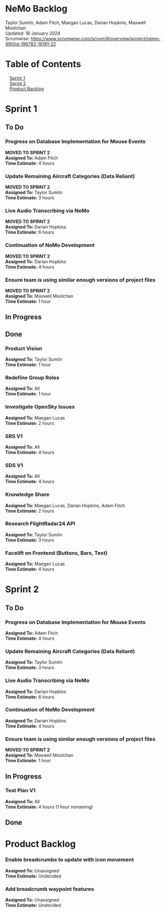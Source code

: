 # NeMo Backlog
Taylor Sumlin, Adam Fitch, Maegan Lucas, Darian Hopkins, Maxwell Moolchan<br>
Updated: 18 January 2024<br>
Scrumwise: https://www.scrumwise.com/scrum/#/overview/project/nemo-490/id-186782-16191-22

# Table of Contents
&emsp;[Sprint 1](#sprint-1)<br>
&emsp;[Sprint 2](#sprint-2)<br>
&emsp;[Product Backlog](#product-backlog)<br>

# Sprint 1
## To Do

### Progress on Database Implementation for Mouse Events
<strong>MOVED TO SPRINT 2</strong><br>
<strong>Assigned To:</strong> Adam Fitch<br>
<strong>Time Estimate:</strong> 4 hours <br>
### Update Remaining Aircraft Categories (Data Reliant)
<strong>MOVED TO SPRINT 2</strong><br>
<strong>Assigned To:</strong> Taylor Sumlin<br>
<strong>Time Estimate:</strong> 3 hours <br>
### Live Audio Transcribing via NeMo
<strong>MOVED TO SPRINT 2</strong><br>
<strong>Assigned To:</strong> Darian Hopkins<br>
<strong>Time Estimate:</strong> 6 hours <br>
### Continuation of NeMo Development
<strong>MOVED TO SPRINT 2</strong><br>
<strong>Assigned To:</strong> Darian Hopkins<br>
<strong>Time Estimate:</strong> 4 hours <br>
### Ensure team is using similar enough versions of project files
<strong>MOVED TO SPRINT 2</strong><br>
<strong>Assigned To:</strong> Maxwell Moolchan<br>
<strong>Time Estimate:</strong> 1 hour <br>

## In Progress


## Done
### Product Vision
<strong>Assigned To:</strong> Taylor Sumlin<br>
<strong>Time Estimate:</strong> 1 hour <br>
### Redefine Group Roles
<strong>Assigned To:</strong> All<br>
<strong>Time Estimate:</strong> 1 hour <br>
### Investigate OpenSky Issues
<strong>Assigned To:</strong> Maegan Lucas<br>
<strong>Time Estimate:</strong> 2 hours <br>
### SRS V1
<strong>Assigned To:</strong> All<br>
<strong>Time Estimate:</strong> 4 hours <br>
### SDS V1
<strong>Assigned To:</strong> All<br>
<strong>Time Estimate:</strong> 4 hours <br>
### Knowledge Share
<strong>Assigned To:</strong> Maegan Lucas, Darian Hopkins, Adam Fitch<br>
<strong>Time Estimate:</strong> 2 hours <br>
### Research FlightRadar24 API
<strong>Assigned To:</strong> Taylor Sumlin<br>
<strong>Time Estimate:</strong> 3 hours <br>
### Facelift on Frontend (Buttons, Bars, Text)
<strong>Assigned To:</strong> Maegan Lucas<br>
<strong>Time Estimate:</strong> 4 hours<br>

# Sprint 2
## To Do
### Progress on Database Implementation for Mouse Events
<strong>Assigned To:</strong> Adam Fitch<br>
<strong>Time Estimate:</strong> 4 hours <br>
### Update Remaining Aircraft Categories (Data Reliant)
<strong>Assigned To:</strong> Taylor Sumlin<br>
<strong>Time Estimate:</strong> 3 hours <br>
### Live Audio Transcribing via NeMo
<strong>Assigned To:</strong> Darian Hopkins<br>
<strong>Time Estimate:</strong> 6 hours <br>
### Continuation of NeMo Development
<strong>Assigned To:</strong> Darian Hopkins<br>
<strong>Time Estimate:</strong> 4 hours <br>
### Ensure team is using similar enough versions of project files
<strong>MOVED TO SPRINT 2</strong><br>
<strong>Assigned To:</strong> Maxwell Moolchan<br>
<strong>Time Estimate:</strong> 1 hour <br>
###

## In Progress
### Test Plan V1
<strong>Assigned To:</strong> All<br>
<strong>Time Estimate:</strong> 4 hours (1 hour remaining)<br> 

## Done

# Product Backlog
### Enable breadcrumbs to update with icon movement
<strong>Assigned To:</strong> Unassigned<br>
<strong>Time Estimate:</strong> Undecided <br>
### Add breadcrumb waypoint features
<strong>Assigned To:</strong> Unassigned<br>
<strong>Time Estimate:</strong> Undecided <br>
